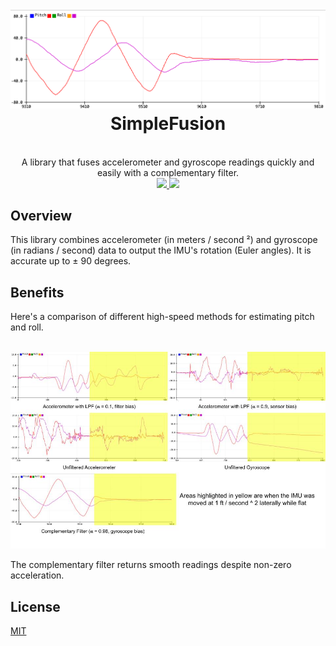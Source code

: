 <h1 align="center">
  <br>
  <a href="https://github.com/seanboe/QuadrupedProject"><img src="extras/images/complementary_filter.png" alt="complementary_filter" width="600"></a>
  <br>
  SimpleFusion
  <br>
</h1>

<p align="center">
<br>
  A library that fuses accelerometer and gyroscope readings quickly and easily with a complementary filter.
<br>
	<a href="https://github.com/seanboe/SimpleFusion"> <img src="https://img.shields.io/badge/License-MIT-green.svg"> </a>
	<a href="https://github.com/seanboe/SimpleFusion"> <img src="https://img.shields.io/badge/Maintained%3F-yes-orange.svg"> </a>
<br>
</p>

## Overview
This library combines accelerometer (in meters / second &sup2;) and gyroscope (in radians / second) data to output the IMU's rotation (Euler angles). It is accurate
up to &plusmn; 90 degrees. 

## Benefits
Here's a comparison of different high-speed methods for estimating pitch and roll.

<p align = "center">
<br>
<img src="extras/images/filter_comparisons.jpg" atl="filter_comparisons" width = "600">
<br>
</p>

The complementary filter returns smooth readings despite non-zero acceleration.

## License

<a href="LICENSE">MIT<a>
